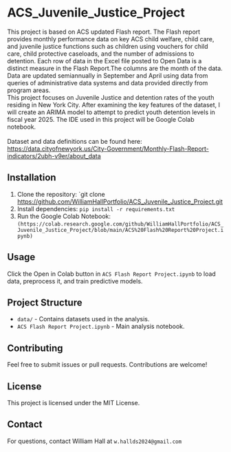 # ACS_Juvenile_Justice_Project
This project is based on ACS updated Flash report. The Flash report provides monthly performance data on key ACS child welfare, child care, and juvenile justice functions such as children using vouchers for child care, child protective caseloads, and the number of admissions to detention. Each row of data in the Excel file posted to Open Data is a distinct measure in the Flash Report.The columns are the month of the data. Data are updated semiannually in September and April using data from queries of administrative data systems and data provided directly from program areas.<br>
This project focuses on Juvenile Justice and detention rates of the youth residing in New York City. After examining the key features of the dataset, I will create an ARIMA model to attempt to predict youth detention levels in fiscal year 2025. The IDE used in this project will be Google Colab notebook. <br> 
<br>
Dataset and data definitions can be found here:
https://data.cityofnewyork.us/City-Government/Monthly-Flash-Report-indicators/2ubh-v9er/about_data
<br>
## Installation
1. Clone the repository: `git clone https://github.com/WilliamHallPortfolio/ACS_Juvenile_Justice_Project.git
2. Install dependencies: `pip install -r requirements.txt`
3. Run the Google Colab Notebook: `(https://colab.research.google.com/github/WilliamHallPortfolio/ACS_Juvenile_Justice_Project/blob/main/ACS%20Flash%20Report%20Project.ipynb)`

## Usage
Click the Open in Colab button in `ACS Flash Report Project.ipynb` to load data, preprocess it, and train predictive models.

## Project Structure
- `data/` - Contains datasets used in the analysis.
- `ACS Flash Report Project.ipynb` - Main analysis notebook.

## Contributing
Feel free to submit issues or pull requests. Contributions are welcome!

## License
This project is licensed under the MIT License.

## Contact
For questions, contact William Hall at `w.hallds2024@gmail.com`


